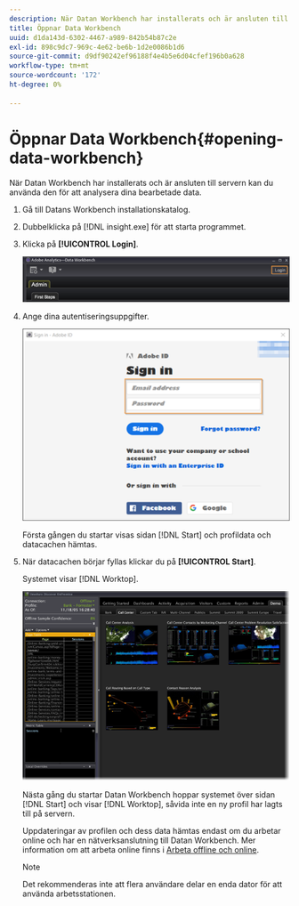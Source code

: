 ```yaml
---
description: När Datan Workbench har installerats och är ansluten till servern kan du använda den för att analysera dina bearbetade data.
title: Öppnar Data Workbench
uuid: d1da143d-6302-4467-a989-842b54b87c2e
exl-id: 898c9dc7-969c-4e62-be6b-1d2e0086b1d6
source-git-commit: d9df90242ef96188f4e4b5e6d04cfef196b0a628
workflow-type: tm+mt
source-wordcount: '172'
ht-degree: 0%

---
```


# Öppnar Data Workbench{#opening-data-workbench}

När Datan Workbench har installerats och är ansluten till servern kan du använda den för att analysera dina bearbetade data.

1. Gå till Datans Workbench installationskatalog.
1. Dubbelklicka på [!DNL insight.exe] för att starta programmet.
1. Klicka på **[!UICONTROL Login]**.

   ![](assets/dwb_login.png)

1. Ange dina autentiseringsuppgifter.

   ![](assets/dwb_signin.png)

   Första gången du startar visas sidan [!DNL Start] och profildata och datacachen hämtas.

1. När datacachen börjar fyllas klickar du på **[!UICONTROL Start]**.

   Systemet visar [!DNL Worktop].

   ![](assets/wtp_open.png)

   Nästa gång du startar Datan Workbench hoppar systemet över sidan [!DNL Start] och visar [!DNL Worktop], såvida inte en ny profil har lagts till på servern.

   Uppdateringar av profilen och dess data hämtas endast om du arbetar online och har en nätverksanslutning till Datan Workbench. Mer information om att arbeta online finns i [Arbeta offline och online](../../home/c-get-started/c-off-on.md#concept-cef8758ede044b18b3558376c5eb9f54).

   >[!NOTE]
   >
   >Det rekommenderas inte att flera användare delar en enda dator för att använda arbetsstationen.
